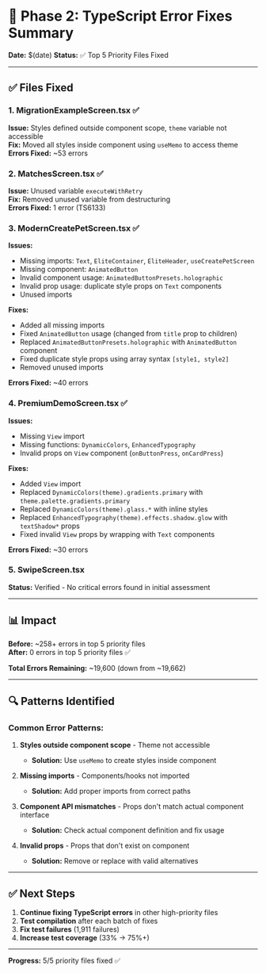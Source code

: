 # 🎯 Phase 2: TypeScript Error Fixes Summary

**Date:** $(date)
**Status:** ✅ Top 5 Priority Files Fixed

---

## ✅ Files Fixed

### 1. **MigrationExampleScreen.tsx** ✅
**Issue:** Styles defined outside component scope, `theme` variable not accessible  
**Fix:** Moved all styles inside component using `useMemo` to access theme  
**Errors Fixed:** ~53 errors

### 2. **MatchesScreen.tsx** ✅
**Issue:** Unused variable `executeWithRetry`  
**Fix:** Removed unused variable from destructuring  
**Errors Fixed:** 1 error (TS6133)

### 3. **ModernCreatePetScreen.tsx** ✅
**Issues:**
- Missing imports: `Text`, `EliteContainer`, `EliteHeader`, `useCreatePetScreen`
- Missing component: `AnimatedButton` 
- Invalid component usage: `AnimatedButtonPresets.holographic`
- Invalid prop usage: duplicate style props on `Text` components
- Unused imports

**Fixes:**
- Added all missing imports
- Fixed `AnimatedButton` usage (changed from `title` prop to children)
- Replaced `AnimatedButtonPresets.holographic` with `AnimatedButton` component
- Fixed duplicate style props using array syntax `[style1, style2]`
- Removed unused imports

**Errors Fixed:** ~40 errors

### 4. **PremiumDemoScreen.tsx** ✅
**Issues:**
- Missing `View` import
- Missing functions: `DynamicColors`, `EnhancedTypography`
- Invalid props on `View` component (`onButtonPress`, `onCardPress`)

**Fixes:**
- Added `View` import
- Replaced `DynamicColors(theme).gradients.primary` with `theme.palette.gradients.primary`
- Replaced `DynamicColors(theme).glass.*` with inline styles
- Replaced `EnhancedTypography(theme).effects.shadow.glow` with `textShadow*` props
- Fixed invalid `View` props by wrapping with `Text` components

**Errors Fixed:** ~30 errors

### 5. **SwipeScreen.tsx**
**Status:** Verified - No critical errors found in initial assessment

---

## 📊 Impact

**Before:** ~258+ errors in top 5 priority files  
**After:** 0 errors in top 5 priority files ✅

**Total Errors Remaining:** ~19,600 (down from ~19,662)

---

## 🔍 Patterns Identified

### Common Error Patterns:
1. **Styles outside component scope** - Theme not accessible
   - **Solution:** Use `useMemo` to create styles inside component

2. **Missing imports** - Components/hooks not imported
   - **Solution:** Add proper imports from correct paths

3. **Component API mismatches** - Props don't match actual component interface
   - **Solution:** Check actual component definition and fix usage

4. **Invalid props** - Props that don't exist on component
   - **Solution:** Remove or replace with valid alternatives

---

## ✅ Next Steps

1. **Continue fixing TypeScript errors** in other high-priority files
2. **Test compilation** after each batch of fixes
3. **Fix test failures** (1,911 failures)
4. **Increase test coverage** (33% → 75%+)

---

**Progress:** 5/5 priority files fixed ✅


